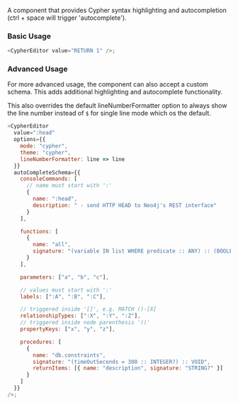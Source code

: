 A component that provides Cypher syntax highlighting and autocompletion (ctrl +
space will trigger 'autocomplete').

### Basic Usage

```javascript
<CypherEditor value="RETURN 1" />;
```

### Advanced Usage

For more advanced usage, the component can also accept a custom schema. This
adds additional highlighting and autocomplete functionality.

This also overrides the default lineNumberFormatter option to always show the
line number instead of `$` for single line mode which os the default.

```javascript
<CypherEditor
  value=":head"
  options={{
    mode: "cypher",
    theme: "cypher",
    lineNumberFormatter: line => line
  }}
  autoCompleteSchema={{
    consoleCommands: [
      // name must start with ':'
      {
        name: ":head",
        description: " - send HTTP HEAD to Neo4j's REST interface"
      }
    ],

    functions: [
      {
        name: "all",
        signature: "(variable IN list WHERE predicate :: ANY) :: (BOOLEAN)"
      }
    ],

    parameters: ["a", "b", "c"],

    // values must start with ':'
    labels: [":A", ":B", ":C"],

    // triggered inside '[]', e.g. MATCH ()-[X]
    relationshipTypes: [":X", ":Y", ":Z"],
    // triggered inside node parenthesis '()'
    propertyKeys: ["x", "y", "z"],

    procedures: [
      {
        name: "db.constraints",
        signature: "(timeOutSeconds = 300 :: INTEGER?) :: VOID",
        returnItems: [{ name: "description", signature: "STRING?" }]
      }
    ]
  }}
/>;
```
